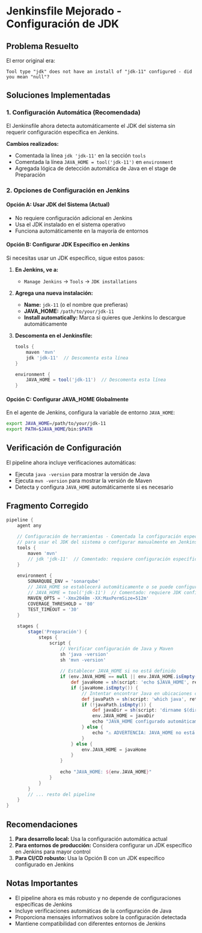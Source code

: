 # Jenkinsfile Mejorado - Configuración de JDK

## Problema Resuelto

El error original era:
```
Tool type "jdk" does not have an install of "jdk-11" configured - did you mean "null"?
```

## Soluciones Implementadas

### 1. **Configuración Automática (Recomendada)**
El Jenkinsfile ahora detecta automáticamente el JDK del sistema sin requerir configuración específica en Jenkins.

**Cambios realizados:**
- Comentada la línea `jdk 'jdk-11'` en la sección `tools`
- Comentada la línea `JAVA_HOME = tool('jdk-11')` en `environment`
- Agregada lógica de detección automática de Java en el stage de Preparación

### 2. **Opciones de Configuración en Jenkins**

#### Opción A: Usar JDK del Sistema (Actual)
- No requiere configuración adicional en Jenkins
- Usa el JDK instalado en el sistema operativo
- Funciona automáticamente en la mayoría de entornos

#### Opción B: Configurar JDK Específico en Jenkins
Si necesitas usar un JDK específico, sigue estos pasos:

1. **En Jenkins, ve a:**
   - `Manage Jenkins` → `Tools` → `JDK installations`

2. **Agrega una nueva instalación:**
   - **Name:** `jdk-11` (o el nombre que prefieras)
   - **JAVA_HOME:** `/path/to/your/jdk-11`
   - **Install automatically:** Marca si quieres que Jenkins lo descargue automáticamente

3. **Descomenta en el Jenkinsfile:**
   ```groovy
   tools {
       maven 'mvn'
       jdk 'jdk-11'  // Descomenta esta línea
   }
   
   environment {
       JAVA_HOME = tool('jdk-11')  // Descomenta esta línea
   }
   ```

#### Opción C: Configurar JAVA_HOME Globalmente
En el agente de Jenkins, configura la variable de entorno `JAVA_HOME`:
```bash
export JAVA_HOME=/path/to/your/jdk-11
export PATH=$JAVA_HOME/bin:$PATH
```

## Verificación de Configuración

El pipeline ahora incluye verificaciones automáticas:
- Ejecuta `java -version` para mostrar la versión de Java
- Ejecuta `mvn -version` para mostrar la versión de Maven
- Detecta y configura `JAVA_HOME` automáticamente si es necesario

## Fragmento Corregido

```groovy
pipeline {
    agent any
    
    // Configuración de herramientas - Comentada la configuración específica de JDK
    // para usar el JDK del sistema o configurar manualmente en Jenkins
    tools {
        maven 'mvn'
        // jdk 'jdk-11'  // Comentado: requiere configuración específica en Jenkins
    }
    
    environment {
        SONARQUBE_ENV = 'sonarqube'
        // JAVA_HOME se establecerá automáticamente o se puede configurar manualmente
        // JAVA_HOME = tool('jdk-11')  // Comentado: requiere JDK configurado por nombre
        MAVEN_OPTS = '-Xmx2048m -XX:MaxPermSize=512m'
        COVERAGE_THRESHOLD = '80'
        TEST_TIMEOUT = '30'
    }
    
    stages {
        stage('Preparación') {
            steps {
                script {
                    // Verificar configuración de Java y Maven
                    sh 'java -version'
                    sh 'mvn -version'
                    
                    // Establecer JAVA_HOME si no está definido
                    if (env.JAVA_HOME == null || env.JAVA_HOME.isEmpty()) {
                        def javaHome = sh(script: 'echo $JAVA_HOME', returnStdout: true).trim()
                        if (javaHome.isEmpty()) {
                            // Intentar encontrar Java en ubicaciones comunes
                            def javaPath = sh(script: 'which java', returnStdout: true).trim()
                            if (!javaPath.isEmpty()) {
                                def javaDir = sh(script: 'dirname $(dirname $(readlink -f $(which java)))', returnStdout: true).trim()
                                env.JAVA_HOME = javaDir
                                echo "JAVA_HOME configurado automáticamente: ${env.JAVA_HOME}"
                            } else {
                                echo "⚠️ ADVERTENCIA: JAVA_HOME no está configurado. El build puede fallar."
                            }
                        } else {
                            env.JAVA_HOME = javaHome
                        }
                    }
                    
                    echo "JAVA_HOME: ${env.JAVA_HOME}"
                }
            }
        }
        // ... resto del pipeline
    }
}
```

## Recomendaciones

1. **Para desarrollo local:** Usa la configuración automática actual
2. **Para entornos de producción:** Considera configurar un JDK específico en Jenkins para mayor control
3. **Para CI/CD robusto:** Usa la Opción B con un JDK específico configurado en Jenkins

## Notas Importantes

- El pipeline ahora es más robusto y no depende de configuraciones específicas de Jenkins
- Incluye verificaciones automáticas de la configuración de Java
- Proporciona mensajes informativos sobre la configuración detectada
- Mantiene compatibilidad con diferentes entornos de Jenkins 